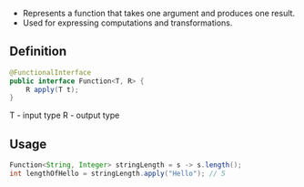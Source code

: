 
- Represents a function that takes one argument and produces one result. 
- Used for expressing computations and transformations.


## Definition

```java
@FunctionalInterface
public interface Function<T, R> {
    R apply(T t);
}
```
T - input type
R - output type


## Usage

```java
Function<String, Integer> stringLength = s -> s.length();
int lengthOfHello = stringLength.apply("Hello"); // 5
```